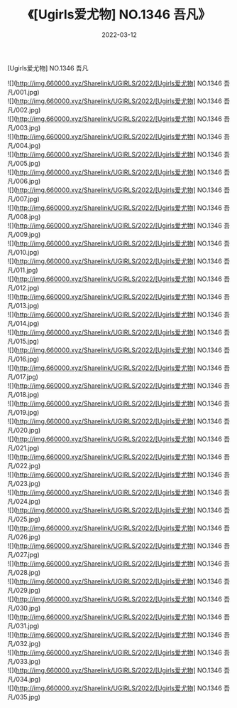 ﻿---
layout: post
title:  《[Ugirls爱尤物] NO.1346 吾凡》
date:   2022-03-12
img: http://img.660000.xyz/Sharelink/UGIRLS/2022/[Ugirls爱尤物] NO.1346 吾凡/000.jpg
categories: [美女, 清纯, 唯美]
---

[Ugirls爱尤物] NO.1346 吾凡

 ![](http://img.660000.xyz/Sharelink/UGIRLS/2022/[Ugirls爱尤物] NO.1346 吾凡/001.jpg) <br>![](http://img.660000.xyz/Sharelink/UGIRLS/2022/[Ugirls爱尤物] NO.1346 吾凡/002.jpg) <br>![](http://img.660000.xyz/Sharelink/UGIRLS/2022/[Ugirls爱尤物] NO.1346 吾凡/003.jpg) <br>![](http://img.660000.xyz/Sharelink/UGIRLS/2022/[Ugirls爱尤物] NO.1346 吾凡/004.jpg) <br>![](http://img.660000.xyz/Sharelink/UGIRLS/2022/[Ugirls爱尤物] NO.1346 吾凡/005.jpg) <br>![](http://img.660000.xyz/Sharelink/UGIRLS/2022/[Ugirls爱尤物] NO.1346 吾凡/006.jpg) <br>![](http://img.660000.xyz/Sharelink/UGIRLS/2022/[Ugirls爱尤物] NO.1346 吾凡/007.jpg) <br>![](http://img.660000.xyz/Sharelink/UGIRLS/2022/[Ugirls爱尤物] NO.1346 吾凡/008.jpg) <br>![](http://img.660000.xyz/Sharelink/UGIRLS/2022/[Ugirls爱尤物] NO.1346 吾凡/009.jpg) <br>![](http://img.660000.xyz/Sharelink/UGIRLS/2022/[Ugirls爱尤物] NO.1346 吾凡/010.jpg) <br>![](http://img.660000.xyz/Sharelink/UGIRLS/2022/[Ugirls爱尤物] NO.1346 吾凡/011.jpg) <br>![](http://img.660000.xyz/Sharelink/UGIRLS/2022/[Ugirls爱尤物] NO.1346 吾凡/012.jpg) <br>![](http://img.660000.xyz/Sharelink/UGIRLS/2022/[Ugirls爱尤物] NO.1346 吾凡/013.jpg) <br>![](http://img.660000.xyz/Sharelink/UGIRLS/2022/[Ugirls爱尤物] NO.1346 吾凡/014.jpg) <br>![](http://img.660000.xyz/Sharelink/UGIRLS/2022/[Ugirls爱尤物] NO.1346 吾凡/015.jpg) <br>![](http://img.660000.xyz/Sharelink/UGIRLS/2022/[Ugirls爱尤物] NO.1346 吾凡/016.jpg) <br>![](http://img.660000.xyz/Sharelink/UGIRLS/2022/[Ugirls爱尤物] NO.1346 吾凡/017.jpg) <br>![](http://img.660000.xyz/Sharelink/UGIRLS/2022/[Ugirls爱尤物] NO.1346 吾凡/018.jpg) <br>![](http://img.660000.xyz/Sharelink/UGIRLS/2022/[Ugirls爱尤物] NO.1346 吾凡/019.jpg) <br>![](http://img.660000.xyz/Sharelink/UGIRLS/2022/[Ugirls爱尤物] NO.1346 吾凡/020.jpg) <br>![](http://img.660000.xyz/Sharelink/UGIRLS/2022/[Ugirls爱尤物] NO.1346 吾凡/021.jpg) <br>![](http://img.660000.xyz/Sharelink/UGIRLS/2022/[Ugirls爱尤物] NO.1346 吾凡/022.jpg) <br>![](http://img.660000.xyz/Sharelink/UGIRLS/2022/[Ugirls爱尤物] NO.1346 吾凡/023.jpg) <br>![](http://img.660000.xyz/Sharelink/UGIRLS/2022/[Ugirls爱尤物] NO.1346 吾凡/024.jpg) <br>![](http://img.660000.xyz/Sharelink/UGIRLS/2022/[Ugirls爱尤物] NO.1346 吾凡/025.jpg) <br>![](http://img.660000.xyz/Sharelink/UGIRLS/2022/[Ugirls爱尤物] NO.1346 吾凡/026.jpg) <br>![](http://img.660000.xyz/Sharelink/UGIRLS/2022/[Ugirls爱尤物] NO.1346 吾凡/027.jpg) <br>![](http://img.660000.xyz/Sharelink/UGIRLS/2022/[Ugirls爱尤物] NO.1346 吾凡/028.jpg) <br>![](http://img.660000.xyz/Sharelink/UGIRLS/2022/[Ugirls爱尤物] NO.1346 吾凡/029.jpg) <br>![](http://img.660000.xyz/Sharelink/UGIRLS/2022/[Ugirls爱尤物] NO.1346 吾凡/030.jpg) <br>![](http://img.660000.xyz/Sharelink/UGIRLS/2022/[Ugirls爱尤物] NO.1346 吾凡/031.jpg) <br>![](http://img.660000.xyz/Sharelink/UGIRLS/2022/[Ugirls爱尤物] NO.1346 吾凡/032.jpg) <br>![](http://img.660000.xyz/Sharelink/UGIRLS/2022/[Ugirls爱尤物] NO.1346 吾凡/033.jpg) <br>![](http://img.660000.xyz/Sharelink/UGIRLS/2022/[Ugirls爱尤物] NO.1346 吾凡/034.jpg) <br>![](http://img.660000.xyz/Sharelink/UGIRLS/2022/[Ugirls爱尤物] NO.1346 吾凡/035.jpg) <br>